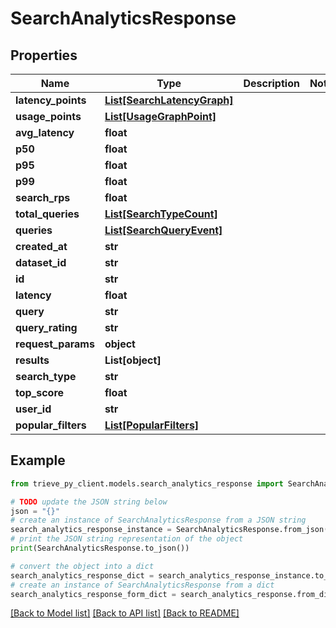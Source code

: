 # SearchAnalyticsResponse


## Properties

Name | Type | Description | Notes
------------ | ------------- | ------------- | -------------
**latency_points** | [**List[SearchLatencyGraph]**](SearchLatencyGraph.md) |  | 
**usage_points** | [**List[UsageGraphPoint]**](UsageGraphPoint.md) |  | 
**avg_latency** | **float** |  | 
**p50** | **float** |  | 
**p95** | **float** |  | 
**p99** | **float** |  | 
**search_rps** | **float** |  | 
**total_queries** | [**List[SearchTypeCount]**](SearchTypeCount.md) |  | 
**queries** | [**List[SearchQueryEvent]**](SearchQueryEvent.md) |  | 
**created_at** | **str** |  | 
**dataset_id** | **str** |  | 
**id** | **str** |  | 
**latency** | **float** |  | 
**query** | **str** |  | 
**query_rating** | **str** |  | 
**request_params** | **object** |  | 
**results** | **List[object]** |  | 
**search_type** | **str** |  | 
**top_score** | **float** |  | 
**user_id** | **str** |  | 
**popular_filters** | [**List[PopularFilters]**](PopularFilters.md) |  | 

## Example

```python
from trieve_py_client.models.search_analytics_response import SearchAnalyticsResponse

# TODO update the JSON string below
json = "{}"
# create an instance of SearchAnalyticsResponse from a JSON string
search_analytics_response_instance = SearchAnalyticsResponse.from_json(json)
# print the JSON string representation of the object
print(SearchAnalyticsResponse.to_json())

# convert the object into a dict
search_analytics_response_dict = search_analytics_response_instance.to_dict()
# create an instance of SearchAnalyticsResponse from a dict
search_analytics_response_form_dict = search_analytics_response.from_dict(search_analytics_response_dict)
```
[[Back to Model list]](../README.md#documentation-for-models) [[Back to API list]](../README.md#documentation-for-api-endpoints) [[Back to README]](../README.md)


